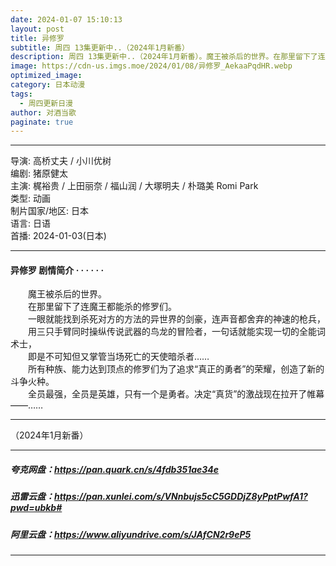 ```yaml
---
date: 2024-01-07 15:10:13
layout: post
title: 异修罗
subtitle: 周四 13集更新中..（2024年1月新番）
description: 周四 13集更新中..（2024年1月新番）。魔王被杀后的世界。在那里留下了连魔王都能杀的修罗们。一眼就能找到杀死对方的方法的异世界的剑豪，连声音都舍弃的神速的枪兵，用三只手臂同时操纵传说武器的鸟龙的冒险者……
image: https://cdn-us.imgs.moe/2024/01/08/异修罗_AekaaPqdHR.webp
optimized_image: 
category: 日本动漫
tags:
  - 周四更新日漫
author: 对酒当歌
paginate: true
---
```


---

导演: 高桥丈夫 / 小川优树  
编剧: 猪原健太  
主演: 梶裕贵 / 上田丽奈 / 福山润 / 大塚明夫 / 朴璐美 Romi Park  
类型: 动画  
制片国家/地区: 日本  
语言: 日语  
首播: 2024-01-03(日本)  

---

#### 异修罗 剧情简介 · · · · · ·

　　魔王被杀后的世界。  
　　在那里留下了连魔王都能杀的修罗们。  
　　一眼就能找到杀死对方的方法的异世界的剑豪，连声音都舍弃的神速的枪兵，  
　　用三只手臂同时操纵传说武器的鸟龙的冒险者，一句话就能实现一切的全能词术士，  
　　即是不可知但又掌管当场死亡的天使暗杀者……  
　　所有种族、能力达到顶点的修罗们为了追求“真正的勇者”的荣耀，创造了新的斗争火种。  
　　全员最强，全员是英雄，只有一个是勇者。决定“真货”的激战现在拉开了帷幕——……  

---

（2024年1月新番）

---

##### 夸克网盘：<https://pan.quark.cn/s/4fdb351ae34e>

##### 迅雷云盘：<https://pan.xunlei.com/s/VNnbujs5cC5GDDjZ8yPptPwfA1?pwd=ubkb#>

##### 阿里云盘：<https://www.aliyundrive.com/s/JAfCN2r9eP5>

---
